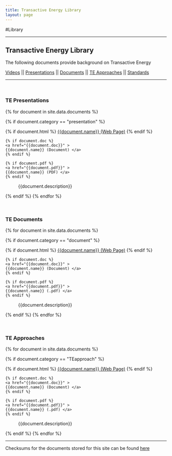 ```yaml
---
title: Transactive Energy Library
layout: page
---
```

#Library

---
<h2>Transactive Energy Library</h2>
<p>The following documents provide background on Transactive Energy</p>
<section>

<a href="#video">Videos</a> || <a href="#presentation">Presentations</a> || <a href="#document">Documents</a> || <a href="#TEapproach">TE Approaches</a> || <a href="#standard">Standards</a>
<hr />

<a id="Presentation">&nbsp;</a>
<h3>TE Presentations</h3>
<dl>
{% for document in site.data.documents %}

  {% if document.category == "presentation" %}
  <dt>
    {% if document.html %}
    <a href="{{document.html}}" >
    {{document.name}} (Web Page)</a>
    {% endif %}
	
    {% if document.doc %}
    <a href="{{document.doc}}" >
    {{document.name}} (Document) </a>
    {% endif %}

    {% if document.pdf %}
    <a href="{{document.pdf}}" >
    {{document.name}} (PDF) </a>
    {% endif %}

  </dt>


  <dd>{{document.description}}</dd>

{% endif %}
{% endfor %}
</dl>

<a id="document">&nbsp;</a>
<h3>TE Documents</h3>
<dl>
{% for document in site.data.documents %}

  {% if document.category == "document" %}
  <dt>
    {% if document.html %}
    <a href="{{document.html}}" >
    {{document.name}} (Web Page)</a>
    {% endif %}

    {% if document.doc %}
    <a href="{{document.doc}}" >
    {{document.name}} (Document) </a>
    {% endif %}

    {% if document.pdf %}
    <a href="{{document.pdf}}" >
    {{document.name}} (.pdf) </a>
    {% endif %}

  </dt>


  <dd>{{document.description}}</dd>

{% endif %}
{% endfor %}
</dl>


<a id="espidev">&nbsp;</a>
<h3>TE Approaches</h3>
<dl>
{% for document in site.data.documents %}

  {% if document.category == "TEapproach" %}
  <dt>
    {% if document.html %}
    <a href="{{document.html}}" >
    {{document.name}} (Web Page)</a>
    {% endif %}

    {% if document.doc %}
    <a href="{{document.doc}}" >
    {{document.name}} (Document) </a>
    {% endif %}

    {% if document.pdf %}
    <a href="{{document.pdf}}" >
    {{document.name}} (.pdf) </a>
    {% endif %}

  </dt>


  <dd>{{document.description}}</dd>

{% endif %}
{% endfor %}
</dl>




---
Checksums for the documents stored for this site can be found [here](checksums)